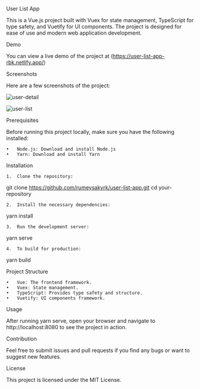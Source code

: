 User List App

This is a Vue.js project built with Vuex for state management, TypeScript for type safety, and Vuetify for UI components. The project is designed for ease of use and modern web application development.

Demo

You can view a live demo of the project at (https://user-list-app-rbk.netlify.app/)

Screenshots

Here are a few screenshots of the project:

![user-detail](https://github.com/user-attachments/assets/0d51308a-eedb-485e-89f3-a4e626ea09c7)

![user-list](https://github.com/user-attachments/assets/d3d3ee03-933f-4d62-9c27-273e8d46c5c7)

Prerequisites

Before running this project locally, make sure you have the following installed:

	•	Node.js: Download and install Node.js
	•	Yarn: Download and install Yarn

Installation

	1.	Clone the repository:

git clone https://github.com/rumeysakyrk/user-list-app.git
cd your-repository


	2.	Install the necessary dependencies:

yarn install


	3.	Run the development server:

yarn serve


	4.	To build for production:

yarn build



Project Structure

	•	Vue: The frontend framework.
	•	Vuex: State management.
	•	TypeScript: Provides type safety and structure.
	•	Vuetify: UI components framework.

Usage

After running yarn serve, open your browser and navigate to http://localhost:8080 to see the project in action.

Contribution

Feel free to submit issues and pull requests if you find any bugs or want to suggest new features.

License

This project is licensed under the MIT License.



